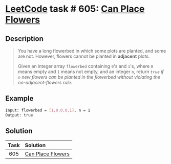 # [LeetCode][leetcode] task # 605: [Can Place Flowers][task]

Description
-----------

> You have a long flowerbed in which some plots are planted, and some are not.
> However, flowers cannot be planted in **adjacent** plots.
> 
> Given an integer array `flowerbed` containing `0`'s and `1`'s,
> where `0` means empty and `1` means not empty, and an integer `n`,
> return _`true` if `n` new flowers can be planted in the flowerbed
> without violating the no-adjacent-flowers rule_.

 Example
-------

```sh
Input: flowerbed = [1,0,0,0,1], n = 1
Output: true
```

Solution
--------

| Task | Solution                      |
|:----:|:------------------------------|
| 605  | [Can Place Flowers][solution] |


[leetcode]: <http://leetcode.com/>
[task]: <https://leetcode.com/problems/can-place-flowers/>
[solution]: <https://github.com/wellaxis/praxis-leetcode/blob/main/src/main/java/com/witalis/praxis/leetcode/task/h7/p605/option/Practice.java>
